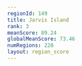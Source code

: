 ```yaml
---
regionId: 149
title: Jarvis Island
rank: 3
meanScore: 89.24
globalMeanScore: 73.46
numRegions: 220
layout: region_score
---
```

